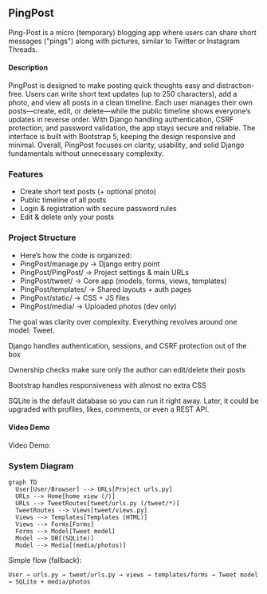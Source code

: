 ## PingPost
Ping-Post is a micro (temporary) blogging app where users can share short messages ("pings") along with pictures, similar to Twitter or Instagram Threads.


#### Description

PingPost is designed to make posting quick thoughts easy and distraction-free. Users can write short text updates (up to 250 characters), add a photo, and view all posts in a clean timeline. Each user manages their own posts—create, edit, or delete—while the public timeline shows everyone’s updates in reverse order. With Django handling authentication, CSRF protection, and password validation, the app stays secure and reliable. The interface is built with Bootstrap 5, keeping the design responsive and minimal. Overall, PingPost focuses on clarity, usability, and solid Django fundamentals without unnecessary complexity.

### Features

- Create short text posts (+ optional photo)
- Public timeline of all posts
- Login & registration with secure password rules
- Edit & delete only your posts

### Project Structure

- Here’s how the code is organized:
- PingPost/manage.py → Django entry point
- PingPost/PingPost/ → Project settings & main URLs
- PingPost/tweet/ → Core app (models, forms, views, templates)
- PingPost/templates/ → Shared layouts + auth pages
- PingPost/static/ → CSS + JS files
- PingPost/media/ → Uploaded photos (dev only)

<!-- ### Why this design? -->

The goal was clarity over complexity. Everything revolves around one model: Tweet.

Django handles authentication, sessions, and CSRF protection out of the box

Ownership checks make sure only the author can edit/delete their posts

Bootstrap handles responsiveness with almost no extra CSS

SQLite is the default database so you can run it right away. Later, it could be upgraded with profiles, likes, comments, or even a REST API.


#### Video Demo

Video Demo: <link soon>

### System Diagram

```mermaid
graph TD
  User[User/Browser] --> URLs[Project urls.py]
  URLs --> Home[home view (/)]
  URLs --> TweetRoutes[tweet/urls.py (/tweet/*)]
  TweetRoutes --> Views[tweet/views.py]
  Views --> Templates[Templates (HTML)]
  Views --> Forms[Forms]
  Forms --> Model[Tweet model]
  Model --> DB[(SQLite)]
  Model --> Media[(media/photos)]
```

Simple flow (fallback):

```
User → urls.py → tweet/urls.py → views → templates/forms → Tweet model → SQLite + media/photos
```
